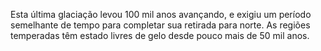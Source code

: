 ﻿Esta última glaciação levou 100 mil anos avançando, e exigiu um período semelhante de tempo para completar sua retirada para norte. As regiões temperadas têm estado livres de gelo desde pouco mais de 50 mil anos.